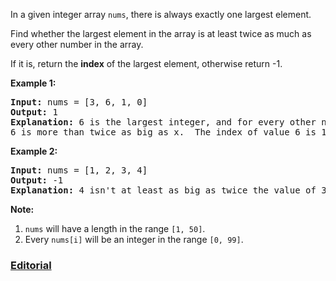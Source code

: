 In a given integer array `nums`, there is always exactly one largest element.

Find whether the largest element in the array is at least twice as much as every other number in the array.

If it is, return the **index** of the largest element, otherwise return -1.

**Example 1:**
<pre>
<b>Input:</b> nums = [3, 6, 1, 0]
<b>Output:</b> 1
<b>Explanation:</b> 6 is the largest integer, and for every other number in the array x,
6 is more than twice as big as x.  The index of value 6 is 1, so we return 1.
</pre>

**Example 2:**
<pre>
<b>Input:</b> nums = [1, 2, 3, 4]
<b>Output:</b> -1
<b>Explanation:</b> 4 isn't at least as big as twice the value of 3, so we return -1.
</pre>

**Note:**

 1. `nums` will have a length in the range `[1, 50]`.
 2. Every `nums[i]` will be an integer in the range `[0, 99]`.

### [Editorial](https://leetcode.com/articles/number-greater-than-twice-of-others/)
